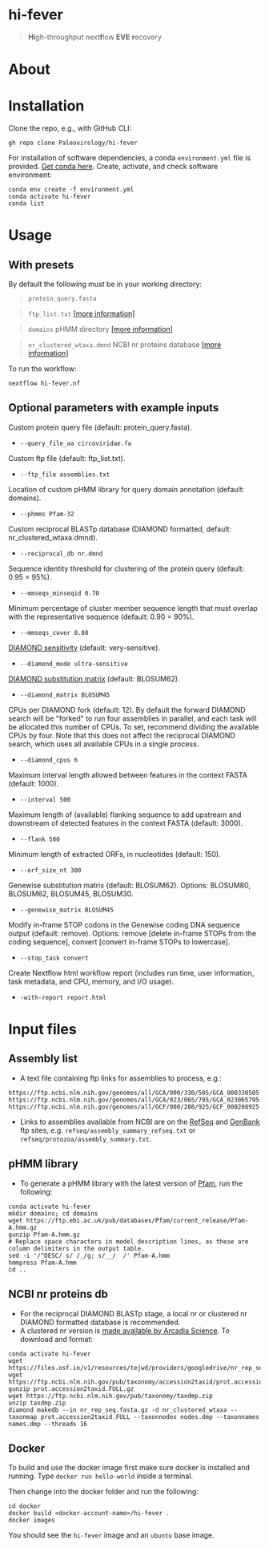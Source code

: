 # hi-fever

> **Hi**gh-throughput next**f**low **EVE** **r**ecovery

# About

# Installation

Clone the repo, e.g., with GitHub CLI:

```
gh repo clone Paleovirology/hi-fever
```

For installation of software dependencies, a conda `environment.yml` file is provided.
[Get conda here](https://docs.conda.io/en/latest/miniconda.html#linux-installers).
Create, activate, and check software environment:

```
conda env create -f environment.yml
conda activate hi-fever
conda list
```

# Usage

## With presets

By default the following must be in your working directory:

>`protein_query.fasta`

>`ftp_list.txt` [[more information]](#assembly-list)

>`domains` pHMM directory [[more information]](#phmm-library)

>`nr_clustered_wtaxa.dmnd` NCBI nr proteins database [[more information]](#ncbi-nr-proteins-db)

To run the workflow:

`nextflow hi-fever.nf`

## Optional parameters with example inputs

Custom protein query file (default: protein_query.fasta).

- `--query_file_aa circoviridae.fa`

Custom ftp file (default: ftp_list.txt).

- `--ftp_file assemblies.txt`

Location of custom pHMM library for query domain annotation (default: domains).

- `--phmms Pfam-32`

Custom reciprocal BLASTp database (DIAMOND formatted, default: nr_clustered_wtaxa.dmnd).

- `--reciprocal_db nr.dmnd`

Sequence identity threshold for clustering of the protein query (default: 0.95 = 95%).

- `--mmseqs_minseqid 0.70`

Minimum percentage of cluster member sequence length that must overlap with the representative sequence (default: 0.90 = 90%).

- `--mmseqs_cover 0.80`

[DIAMOND sensitivity](https://github.com/bbuchfink/diamond/wiki/3.-Command-line-options#sensitivity-modes) (default: very-sensitive).

- `--diamond_mode ultra-sensitive`

[DIAMOND substitution matrix](https://github.com/bbuchfink/diamond/wiki/3.-Command-line-options#alignment-options) (default: BLOSUM62).

- `--diamond_matrix BLOSUM45`

CPUs per DIAMOND fork (default: 12). By default the forward DIAMOND search will be "forked" to run four assemblies in parallel, and each task will be allocated this number of CPUs. To set, recommend dividing the available CPUs by four. Note that this does not affect the reciprocal DIAMOND search, which uses all available CPUs in a single process.

- `--diamond_cpus 6`

Maximum interval length allowed between features in the context FASTA (default: 1000).

- `--interval 500`

Maximum length of (available) flanking sequence to add upstream and downstream of detected features in the context FASTA (default: 3000).

- `--flank 500`

Minimum length of extracted ORFs, in nucleotides (default: 150).

- `--orf_size_nt 300`

Genewise substitution matrix (default: BLOSUM62). Options: BLOSUM80, BLOSUM62, BLOSUM45, BLOSUM30.

- `--genewise_matrix BLOSUM45`

Modify in-frame STOP codons in the Genewise coding DNA sequence output (default: remove). Options: remove [delete in-frame STOPs from the coding sequence], convert [convert in-frame STOPs to lowercase].

- `--stop_task convert`

Create Nextflow html workflow report (includes run time, user information, task metadata, and CPU, memory, and I/O usage).

- `-with-report report.html`

# Input files

## Assembly list

- A text file containing ftp links for assemblies to process, e.g.:

```
https://ftp.ncbi.nlm.nih.gov/genomes/all/GCA/000/330/505/GCA_000330505.1_EIA2_v2
https://ftp.ncbi.nlm.nih.gov/genomes/all/GCA/023/065/795/GCA_023065795.1_ASM2306579v1
https://ftp.ncbi.nlm.nih.gov/genomes/all/GCF/000/208/925/GCF_000208925.1_JCVI_ESG2_1.0
```

- Links to assemblies available from NCBI are on the [RefSeq](https://ftp.ncbi.nlm.nih.gov/genomes/refseq) and [GenBank](https://ftp.ncbi.nlm.nih.gov/genomes/genbank) ftp sites, e.g. `refseq/assembly_summary_refseq.txt` or `refseq/protozoa/assembly_summary.txt`.

## pHMM library

- To generate a pHMM library with the latest version of [Pfam](https://www.ebi.ac.uk/interpro/download/Pfam), run the following:

```
conda activate hi-fever
mkdir domains; cd domains
wget https://ftp.ebi.ac.uk/pub/databases/Pfam/current_release/Pfam-A.hmm.gz
gunzip Pfam-A.hmm.gz
# Replace space characters in model description lines, as these are column delimiters in the output table.
sed -i '/^DESC/ s/ /_/g; s/__/  /' Pfam-A.hmm
hmmpress Pfam-A.hmm
cd ..
```

## NCBI nr proteins db

- For the reciprocal DIAMOND BLASTp stage, a local nr or clustered nr DIAMOND formatted database is recommended.
- A clustered nr version is [made available by Arcadia Science](https://github.com/Arcadia-Science/2023-nr-clustering). To download and format:

```
conda activate hi-fever
wget https://files.osf.io/v1/resources/tejwd/providers/googledrive/nr_rep_seq.fasta.gz
wget https://ftp.ncbi.nlm.nih.gov/pub/taxonomy/accession2taxid/prot.accession2taxid.FULL.gz
gunzip prot.accession2taxid.FULL.gz
wget https://ftp.ncbi.nlm.nih.gov/pub/taxonomy/taxdmp.zip
unzip taxdmp.zip
diamond makedb --in nr_rep_seq.fasta.gz -d nr_clustered_wtaxa --taxonmap prot.accession2taxid.FULL --taxonnodes nodes.dmp --taxonnames names.dmp --threads 16
```
## Docker
To build and use the docker image first make sure docker is installed and running. Type ```docker run hello-world``` inside a terminal.

Then change into the docker folder and run the following:

```
cd docker
docker build <docker-account-name>/hi-fever .
docker images
```

You should see the ```hi-fever``` image and an ```ubuntu``` base image.
